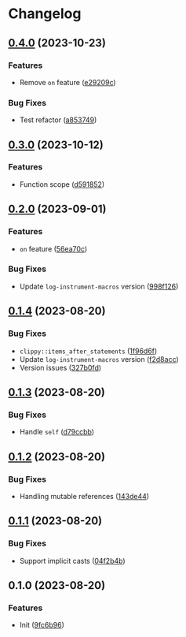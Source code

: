 # Changelog

## [0.4.0](https://github.com/JonathanWoollett-Light/log-instrument/compare/log-instrument-v0.3.0...log-instrument-v0.4.0) (2023-10-23)


### Features

* Remove `on` feature ([e29209c](https://github.com/JonathanWoollett-Light/log-instrument/commit/e29209c8ab45cd8449326a3775935a4e317c8f6c))


### Bug Fixes

* Test refactor ([a853749](https://github.com/JonathanWoollett-Light/log-instrument/commit/a853749ed1f745ce331cb277005d39e5ebcc2fc5))

## [0.3.0](https://github.com/JonathanWoollett-Light/log-instrument/compare/log-instrument-v0.2.0...log-instrument-v0.3.0) (2023-10-12)


### Features

* Function scope ([d591852](https://github.com/JonathanWoollett-Light/log-instrument/commit/d59185258ae24683952894f0b52c8216a9284533))

## [0.2.0](https://github.com/JonathanWoollett-Light/log-instrument/compare/log-instrument-v0.1.4...log-instrument-v0.2.0) (2023-09-01)


### Features

* `on` feature ([56ea70c](https://github.com/JonathanWoollett-Light/log-instrument/commit/56ea70c5854039757735319407f3eff6e39a7500))


### Bug Fixes

* Update `log-instrument-macros` version ([998f126](https://github.com/JonathanWoollett-Light/log-instrument/commit/998f126bd05b220aaa0bff005ea39eb3c64e9c61))

## [0.1.4](https://github.com/JonathanWoollett-Light/log-instrument/compare/log-instrument-v0.1.3...log-instrument-v0.1.4) (2023-08-20)


### Bug Fixes

* `clippy::items_after_statements` ([1f96d6f](https://github.com/JonathanWoollett-Light/log-instrument/commit/1f96d6f41876efd95ef46fb05e2d9436d3774e56))
* Update `log-instrument-macros` version ([f2d8acc](https://github.com/JonathanWoollett-Light/log-instrument/commit/f2d8acc9248a4e0a9c540e866b75a3db770da553))
* Version issues ([327b0fd](https://github.com/JonathanWoollett-Light/log-instrument/commit/327b0fdb9baabe221f721bdecb972678f1db8ad8))

## [0.1.3](https://github.com/JonathanWoollett-Light/log-instrument/compare/log-instrument-v0.1.2...log-instrument-v0.1.3) (2023-08-20)


### Bug Fixes

* Handle `self` ([d79ccbb](https://github.com/JonathanWoollett-Light/log-instrument/commit/d79ccbb4139f418dcca498e90b57da86971d35fc))

## [0.1.2](https://github.com/JonathanWoollett-Light/log-instrument/compare/v0.1.1...v0.1.2) (2023-08-20)


### Bug Fixes

* Handling mutable references ([143de44](https://github.com/JonathanWoollett-Light/log-instrument/commit/143de440ed2a3b1398efba8005813728cfc96dd2))

## [0.1.1](https://github.com/JonathanWoollett-Light/log-instrument/compare/v0.1.0...v0.1.1) (2023-08-20)


### Bug Fixes

* Support implicit casts ([04f2b4b](https://github.com/JonathanWoollett-Light/log-instrument/commit/04f2b4b8bfc867b30c2bf9eb64c4d8c29f364536))

## 0.1.0 (2023-08-20)


### Features

* Init ([9fc6b96](https://github.com/JonathanWoollett-Light/log-instrument/commit/9fc6b96ac2524fd8c40b2bc202ac1a365ec42e73))
